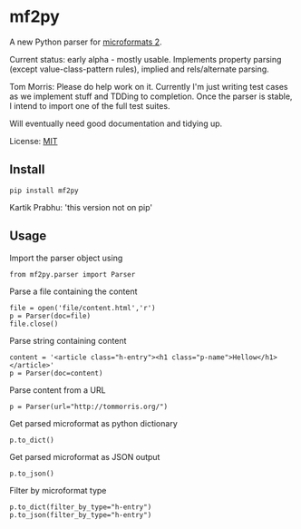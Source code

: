 mf2py
=====

A new Python parser for [microformats 2](http://microformats.org/wiki/Microformats2).

Current status: early alpha - mostly usable. Implements property parsing (except value-class-pattern rules), implied and rels/alternate parsing.

Tom Morris: Please do help work on it. Currently I'm just writing test cases as we
implement stuff and TDDing to completion. Once the parser is stable, I intend
to import one of the full test suites.

Will eventually need good documentation and tidying up.


License: [MIT](http://opensource.org/licenses/mit-license.php)

Install
-------

`pip install mf2py`

Kartik Prabhu: 'this version not on pip'

Usage
-----

Import the parser object using

    from mf2py.parser import Parser

Parse a file containing the content

	file = open('file/content.html','r')
	p = Parser(doc=file)
	file.close()

Parse string containing content

	content = '<article class="h-entry"><h1 class="p-name">Hellow</h1></article>'
	p = Parser(doc=content)

Parse content from a URL

    p = Parser(url="http://tommorris.org/")

Get parsed microformat as python dictionary

	p.to_dict()

Get parsed microformat as JSON output

	p.to_json()

Filter by microformat type

    p.to_dict(filter_by_type="h-entry")
    p.to_json(filter_by_type="h-entry")
